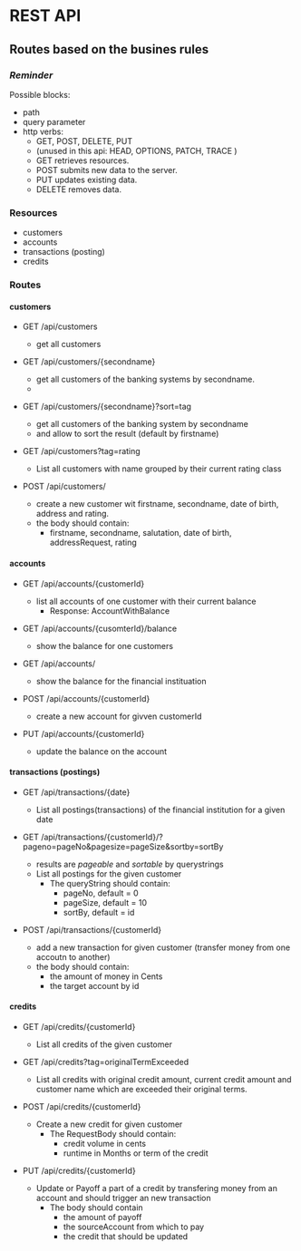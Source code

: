 # REST API

## Routes based on the busines rules

### *Reminder*

Possible blocks:
* path
* query parameter
* http verbs: 
  * GET, POST, DELETE, PUT 
  * (unused in this api: HEAD, OPTIONS, PATCH, TRACE )
  * GET retrieves resources.
  * POST submits new data to the server.
  * PUT updates existing data.
  * DELETE removes data.

### Resources
* customers
* accounts
* transactions (posting)
* credits

### Routes
#### customers

* GET /api/customers
  * get all customers

* GET /api/customers/{secondname} 
  * get all customers of the banking systems by secondname.
  *
* GET /api/customers/{secondname}?sort=tag 
  * get all customers of the banking system by secondname
  * and allow to sort the result (default by firstname)

* GET /api/customers?tag=rating
  * List all customers with name grouped by their current rating class
  
* POST /api/customers/
  * create a new customer wit firstname, secondname, date of birth, address and rating.
  * the body should contain:
    * firstname, secondname, salutation, date of birth, addressRequest, rating
 

#### accounts

* GET /api/accounts/{customerId}
  * list all accounts of one customer with their current balance
    * Response: AccountWithBalance

* GET /api/accounts/{cusomterId}/balance
  * show the balance for one customers

* GET /api/accounts/
  * show the balance for the financial instituation

* POST /api/accounts/{customerId}
  * create a new account for givven customerId

* PUT /api/accounts/{customerId}
  * update the balance on the account


#### transactions (postings)

* GET /api/transactions/{date}
  * List all postings(transactions) of the financial institution for a given date

* GET /api/transactions/{customerId}/?pageno=pageNo&pagesize=pageSize&sortby=sortBy
  * results are *pageable* and *sortable* by querystrings
  * List all postings for the given customer
    * The queryString should contain:
      * pageNo, default = 0
      * pageSize, default = 10
      * sortBy, default = id


* POST /api/transactions/{customerId}
  * add a new transaction for given customer (transfer money from one accoutn to another)
  * the body should contain:
    * the amount of money in Cents
    * the target account by id

#### credits
* GET /api/credits/{customerId}
  * List all credits of the given customer

* GET /api/credits?tag=originalTermExceeded
  * List all credits with original credit amount, current credit amount and customer name which are exceeded their original terms.

* POST /api/credits/{customerId}
  * Create a new credit for given customer
    * The RequestBody should contain:
      * credit volume in cents
      * runtime in Months or term of the credit

* PUT /api/credits/{customerId}
  * Update or Payoff a part of a credit by transfering money from an account and should trigger an new transaction
    * The body should contain
      * the amount of payoff 
      * the sourceAccount from which to pay
      * the credit that should be updated 
